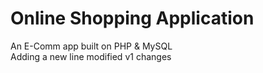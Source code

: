 # Online Shopping Application
An E-Comm app built on PHP &amp; MySQL  
Adding a new line
modified
v1 changes

